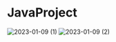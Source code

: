 # JavaProject
![2023-01-09 (1)](https://user-images.githubusercontent.com/113848436/211358026-13036830-cf96-45ad-880e-53e9c66953a8.png)
![2023-01-09 (2)](https://user-images.githubusercontent.com/113848436/211358068-a0ee40c4-c805-4a44-804a-5d70d77626f7.png)
